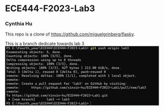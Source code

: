 # ECE444-F2023-Lab3
### Cynthia Hu
This repo is a clone of 
https://github.com/miguelgrinberg/flasky.

This is a branch dedicate towards lab 3
![Alt text](Activity1_create_new_branch.png)